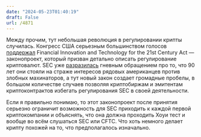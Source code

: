 ```yaml
---
date: "2024-05-23T01:40:19"
draft: False
url: /4871
---
```


Между прочим, тут небольшая революция в регулировании крипты случилась. Конгресс США серьезным большинством голосов [поддержал](https://cointelegraph.com/news/fit21-crypto-bill-house-vote-bipartisan) Financial Innovation and Technology for the 21st Century Act — законопроект, который призван детально описать регулирование криптовалют. SEC уже [разразилась](https://www.sec.gov/news/statement/gensler-21st-century-act-05222024) гневным обращением про то, что 90 лет они стояли на страже интересов рядовых американцев против злобных махинаторов, а тут новый закон создает громадные пробелы, в большом количестве случаев позволяя криптобиржам и эмитентам криптоконтрактов избегать регулирования SEC в своей деятельности. 

Если я правильно понимаю, то этот законопроект после принятия серьезно ограничит возможность для SEC приходить к каждой первой криптокомпании и объяснять, что она должна проходить Хоуи тест и вообще во всём слушаться SEC или CFTC. Что хоть немного делает крипту похожей на то, что предполагалось изначально.
